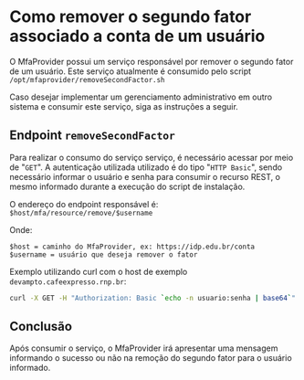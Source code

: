 # Como remover o segundo fator associado a conta de um usuário

O MfaProvider possui um serviço responsável por remover o segundo fator de um usuário.
Este serviço atualmente é consumido pelo script `/opt/mfaprovider/removeSecondFactor.sh`

Caso desejar implementar um gerenciamento administrativo em outro sistema e consumir este serviço, siga as instruções a seguir.

## Endpoint `removeSecondFactor`

Para realizar o consumo do serviço serviço, é necessário acessar por meio de "`GET`".
A autenticação utilizada utilizado é do tipo "`HTTP Basic`", sendo necessário informar o usuário e senha para consumir o recurso REST, o mesmo informado durante a execução do script de instalação.

O endereço do endpoint responsável é: ```$host/mfa/resource/remove/$username```

Onde: 

```
$host = caminho do MfaProvider, ex: https://idp.edu.br/conta
$username = usuário que deseja remover o fator
```

Exemplo utilizando curl com o host de exemplo `devampto.cafeexpresso.rnp.br`: 
  ```bash
  curl -X GET -H "Authorization: Basic `echo -n usuario:senha | base64`" https://devampto.cafeexpresso.rnp.br/conta/mfa/resource/remove/aluno
  ```

## Conclusão

Após consumir o serviço, o MfaProvider irá apresentar uma mensagem informando o sucesso ou não na remoção do segundo fator para o usuário informado.

